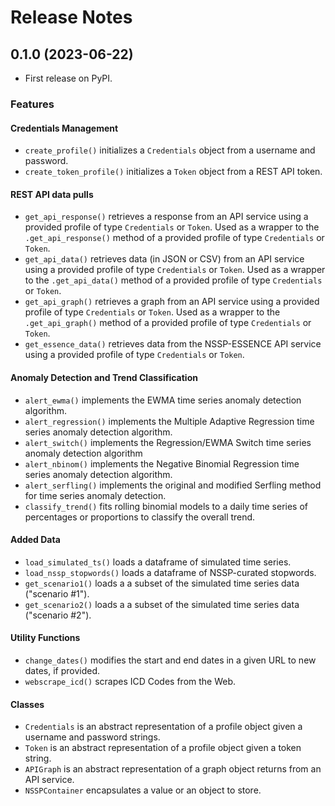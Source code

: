 # Release Notes

## 0.1.0 (2023-06-22)
* First release on PyPI.

### Features

#### Credentials Management
* `create_profile()` initializes a `Credentials` object from a username and password.
* `create_token_profile()` initializes a `Token` object from a REST API token.

#### REST API data pulls
* `get_api_response()` retrieves a response from an API service using a provided profile of type `Credentials` or `Token`. Used as a wrapper to the `.get_api_response()` method of a provided profile of type `Credentials` or `Token`.
* `get_api_data()` retrieves data (in JSON or CSV) from an API service using a provided profile of type `Credentials` or `Token`. Used as a wrapper to the `.get_api_data()` method of a provided profile of type `Credentials` or `Token`.
* `get_api_graph()` retrieves a graph from an API service using a provided profile of type `Credentials` or `Token`. Used as a wrapper to the `.get_api_graph()` method of a provided profile of type `Credentials` or `Token`.
* `get_essence_data()` retrieves data from the NSSP-ESSENCE API service using a provided profile of type `Credentials` or `Token`.

#### Anomaly Detection and Trend Classification
* `alert_ewma()` implements the EWMA time series anomaly detection algorithm.
* `alert_regression()` implements the Multiple Adaptive Regression time series anomaly detection algorithm.
* `alert_switch()` implements the Regression/EWMA Switch time series anomaly detection algorithm
* `alert_nbinom()` implements the Negative Binomial Regression time series anomaly detection algorithm.
* `alert_serfling()` implements the original and modified Serfling method for time series anomaly detection.
* `classify_trend()` fits rolling binomial models to a daily time series of percentages or proportions to classify the overall trend.

#### Added Data
* `load_simulated_ts()` loads a dataframe of simulated time series.
* `load_nssp_stopwords()` loads a dataframe of NSSP-curated stopwords.
* `get_scenario1()` loads a a subset of the simulated time series data ("scenario #1").
* `get_scenario2()` loads a a subset of the simulated time series data ("scenario #2").

#### Utility Functions
* `change_dates()` modifies the start and end dates in a given URL to new dates, if provided.
* `webscrape_icd()` scrapes ICD Codes from the Web.

#### Classes
* `Credentials` is an abstract representation of a profile object given a username and password strings.
* `Token` is an abstract representation of a profile object given a token string.
* `APIGraph` is an abstract representation of a graph object returns from an API service.
* `NSSPContainer` encapsulates a value or an object to store.
